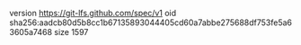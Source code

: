 version https://git-lfs.github.com/spec/v1
oid sha256:aadcb80d5b8cc1b67135893044405cd60a7abbe275688df753fe5a63605a7468
size 1597
